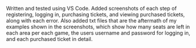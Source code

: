 Written and tested using VS Code. Added screenshots of each step of registering, logging in, purchasing tickets, and viewing purchased tickets, along with each error. 
Also added txt files that are the aftermath of my examples shown in the screenshots, which show how many seats are left in each area per each game, the users username and password for logging in, and each purchased ticket in detail.
